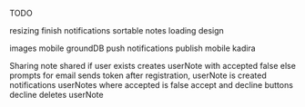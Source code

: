 TODO

resizing
finish notifications
sortable notes
loading
design

images
mobile
  groundDB
  push notifications
  publish mobile
kadira


Sharing
note shared
  if user exists
    creates userNote with accepted false
  else
    prompts for email
    sends token
    after registration, userNote is created
notifications
  userNotes where accepted is false
  accept and decline buttons
  decline deletes userNote
